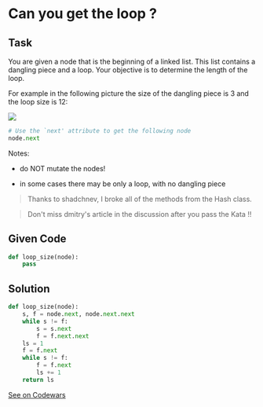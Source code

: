 # Can you get the loop ?

## Task

You are given a node that is the beginning of a linked list. This list contains a dangling piece and a loop. Your objective is to determine the length of the loop.

For example in the following picture the size of the dangling piece is 3 and the loop size is 12:

![](https://i.imgur.com/anTn5lG.png)

```python
# Use the `next' attribute to get the following node
node.next
```

Notes:

- do NOT mutate the nodes!

- in some cases there may be only a loop, with no dangling piece

> Thanks to shadchnev, I broke all of the methods from the Hash class.

> Don't miss dmitry's article in the discussion after you pass the Kata !!

## Given Code

```python
def loop_size(node):
    pass
```

## Solution

```python
def loop_size(node):
    s, f = node.next, node.next.next
    while s != f:
        s = s.next
        f = f.next.next
    ls = 1
    f = f.next
    while s != f:
        f = f.next
        ls += 1
    return ls
```

[See on Codewars](https://www.codewars.com/kata/52a89c2ea8ddc5547a000863/)
